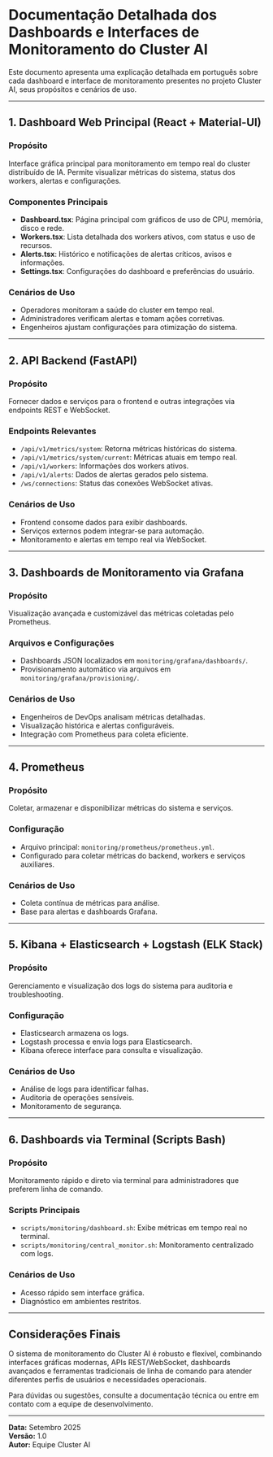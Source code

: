 # Documentação Detalhada dos Dashboards e Interfaces de Monitoramento do Cluster AI

Este documento apresenta uma explicação detalhada em português sobre cada dashboard e interface de monitoramento presentes no projeto Cluster AI, seus propósitos e cenários de uso.

---

## 1. Dashboard Web Principal (React + Material-UI)

### Propósito
Interface gráfica principal para monitoramento em tempo real do cluster distribuído de IA. Permite visualizar métricas do sistema, status dos workers, alertas e configurações.

### Componentes Principais
- **Dashboard.tsx**: Página principal com gráficos de uso de CPU, memória, disco e rede.
- **Workers.tsx**: Lista detalhada dos workers ativos, com status e uso de recursos.
- **Alerts.tsx**: Histórico e notificações de alertas críticos, avisos e informações.
- **Settings.tsx**: Configurações do dashboard e preferências do usuário.

### Cenários de Uso
- Operadores monitoram a saúde do cluster em tempo real.
- Administradores verificam alertas e tomam ações corretivas.
- Engenheiros ajustam configurações para otimização do sistema.

---

## 2. API Backend (FastAPI)

### Propósito
Fornecer dados e serviços para o frontend e outras integrações via endpoints REST e WebSocket.

### Endpoints Relevantes
- `/api/v1/metrics/system`: Retorna métricas históricas do sistema.
- `/api/v1/metrics/system/current`: Métricas atuais em tempo real.
- `/api/v1/workers`: Informações dos workers ativos.
- `/api/v1/alerts`: Dados de alertas gerados pelo sistema.
- `/ws/connections`: Status das conexões WebSocket ativas.

### Cenários de Uso
- Frontend consome dados para exibir dashboards.
- Serviços externos podem integrar-se para automação.
- Monitoramento e alertas em tempo real via WebSocket.

---

## 3. Dashboards de Monitoramento via Grafana

### Propósito
Visualização avançada e customizável das métricas coletadas pelo Prometheus.

### Arquivos e Configurações
- Dashboards JSON localizados em `monitoring/grafana/dashboards/`.
- Provisionamento automático via arquivos em `monitoring/grafana/provisioning/`.

### Cenários de Uso
- Engenheiros de DevOps analisam métricas detalhadas.
- Visualização histórica e alertas configuráveis.
- Integração com Prometheus para coleta eficiente.

---

## 4. Prometheus

### Propósito
Coletar, armazenar e disponibilizar métricas do sistema e serviços.

### Configuração
- Arquivo principal: `monitoring/prometheus/prometheus.yml`.
- Configurado para coletar métricas do backend, workers e serviços auxiliares.

### Cenários de Uso
- Coleta contínua de métricas para análise.
- Base para alertas e dashboards Grafana.

---

## 5. Kibana + Elasticsearch + Logstash (ELK Stack)

### Propósito
Gerenciamento e visualização dos logs do sistema para auditoria e troubleshooting.

### Configuração
- Elasticsearch armazena os logs.
- Logstash processa e envia logs para Elasticsearch.
- Kibana oferece interface para consulta e visualização.

### Cenários de Uso
- Análise de logs para identificar falhas.
- Auditoria de operações sensíveis.
- Monitoramento de segurança.

---

## 6. Dashboards via Terminal (Scripts Bash)

### Propósito
Monitoramento rápido e direto via terminal para administradores que preferem linha de comando.

### Scripts Principais
- `scripts/monitoring/dashboard.sh`: Exibe métricas em tempo real no terminal.
- `scripts/monitoring/central_monitor.sh`: Monitoramento centralizado com logs.

### Cenários de Uso
- Acesso rápido sem interface gráfica.
- Diagnóstico em ambientes restritos.

---

## Considerações Finais

O sistema de monitoramento do Cluster AI é robusto e flexível, combinando interfaces gráficas modernas, APIs REST/WebSocket, dashboards avançados e ferramentas tradicionais de linha de comando para atender diferentes perfis de usuários e necessidades operacionais.

Para dúvidas ou sugestões, consulte a documentação técnica ou entre em contato com a equipe de desenvolvimento.

---

**Data:** Setembro 2025  
**Versão:** 1.0  
**Autor:** Equipe Cluster AI
